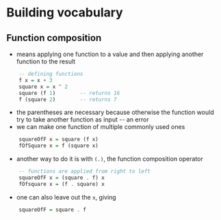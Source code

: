 # Building vocabulary

## Function composition

- means applying one function to a value and then applying another function to the result
```haskell
    -- defining functions
    f x = x + 3
    square x = x ^ 2
    square (f 1)        -- returns 16
    f (square 2)        -- returns 7
```
- the parentheses are necessary because otherwise the function would try to take another function as input -- an error
- we can make one function of multiple commonly used ones
```haskell
    squareOfF x = square (f x)
    fOfSquare x = f (square x)
```
- another way to do it is with `(.)`, the function composition operator
```haskell
    -- functions are applied from right to left
    squareOfF x = (square . f) x
    fOfsquare x = (f . square) x
```
- one can also leave out the `x`, giving
```haskell
    squareOfF = square . f
```
